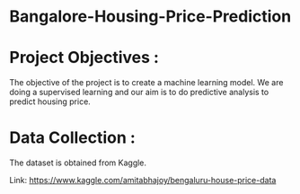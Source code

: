# Bangalore-Housing-Price-Prediction
# Project Objectives :
The objective of the project is to create a machine learning model. We are doing a supervised learning and our aim is to do predictive analysis to predict housing price.
# Data Collection :
The dataset is obtained from Kaggle.

Link: https://www.kaggle.com/amitabhajoy/bengaluru-house-price-data
